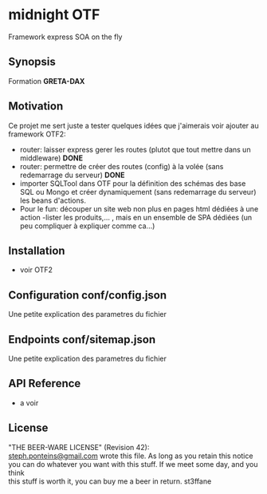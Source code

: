 # midnight OTF

Framework express SOA on the fly

## Synopsis

Formation **GRETA-DAX**


## Motivation

Ce projet me sert juste a tester quelques idées que j'aimerais voir ajouter au framework OTF2:
* router: laisser express gerer les routes (plutot que tout mettre dans un middleware) **DONE**
* router: permettre de créer des routes (config) à la volée (sans redemarrage du serveur) **DONE**
* importer SQLTool dans OTF pour la définition des schémas des base SQL ou Mongo et créer dynamiquement (sans redemarrage du serveur) les beans d'actions.
* Pour le fun: découper un site web non plus en pages html  dédiées à une action -lister les produits,... , mais en un ensemble de SPA dédiées (un peu compliquer à expliquer comme ca...)

## Installation

* voir OTF2

## Configuration conf/config.json

Une petite explication des parametres du fichier


## Endpoints conf/sitemap.json

Une petite explication des parametres du fichier


## API Reference

* a voir


## License

  "THE BEER-WARE LICENSE" (Revision 42):  
  <steph.ponteins@gmail.com>   wrote  this file.  As long as you retain this notice  
  you can do whatever you want with this stuff. If we meet  some day, and you think  
  this stuff is worth it, you can buy me a beer in return.                 st3ffane  
  
